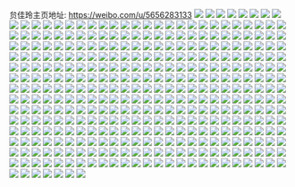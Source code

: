 贠佳玲主页地址: https://weibo.com/u/5656283133 
![](https://wx4.sinaimg.cn/mw2000/006aNbD7ly1h94nuueyoaj30u01hc7m3.jpg) 
![](https://wx4.sinaimg.cn/mw2000/006aNbD7ly1h94hbuc1ylj30n01dsgx1.jpg) 
![](https://wx4.sinaimg.cn/mw2000/006aNbD7ly1h93hac4zvsj30n01ds1kx.jpg) 
![](https://wx4.sinaimg.cn/mw2000/006aNbD7gy1h905d4o3foj30n01dsh51.jpg) 
![](https://wx4.sinaimg.cn/mw2000/006aNbD7ly1h8xwd5n31vj30mr0uztfn.jpg) 
![](https://wx4.sinaimg.cn/mw2000/006aNbD7ly1h8xwd59gzvj30n00ukgsx.jpg) 
![](https://wx4.sinaimg.cn/mw2000/006aNbD7gy1h8tf0hq8vnj30n01dsgwd.jpg) 
![](https://wx4.sinaimg.cn/mw2000/006aNbD7ly1h8rsf0e9rkj316b0ntk0w.jpg) 
![](https://wx4.sinaimg.cn/mw2000/006aNbD7ly1h8rsf0pwiyj30k00zktgb.jpg) 
![](https://wx4.sinaimg.cn/mw2000/006aNbD7gy1h8px1d3ctij30u01hctnd.jpg) 
![](https://wx4.sinaimg.cn/mw2000/006aNbD7gy1h8px1e6u0yj30u01hcgvg.jpg) 
![](https://wx4.sinaimg.cn/mw2000/006aNbD7gy1h8ohomf81bj30n01dsx0f.jpg) 
![](https://wx4.sinaimg.cn/mw2000/006aNbD7gy1h8ohojlet4j30n01dsnj7.jpg) 
![](https://wx4.sinaimg.cn/mw2000/006aNbD7gy1h8ohopa9cyj30n01dstv4.jpg) 
![](https://wx4.sinaimg.cn/mw2000/006aNbD7gy1h8ohoqblr9j32c0340b29.jpg) 
![](https://wx4.sinaimg.cn/mw2000/006aNbD7ly1h8jxnik2t0j30n01dsk0a.jpg) 
![](https://wx4.sinaimg.cn/mw2000/006aNbD7ly1h8jxnjk6eej33402c0hdu.jpg) 
![](https://wx4.sinaimg.cn/mw2000/006aNbD7ly1h8js7sf587j30u01hctq1.jpg) 
![](https://wx4.sinaimg.cn/mw2000/006aNbD7ly1h8js7ueu4vj32c0340qv5.jpg) 
![](https://wx4.sinaimg.cn/mw2000/006aNbD7ly1h8js7rbqm9j33402c0kjl.jpg) 
![](https://wx4.sinaimg.cn/mw2000/006aNbD7gy1h8irhe1u1oj30mz0yzqak.jpg) 
![](https://wx4.sinaimg.cn/mw2000/006aNbD7gy1h8irheudrqj30n00y6dnx.jpg) 
![](https://wx4.sinaimg.cn/mw2000/006aNbD7gy1h8irhcpwm9j30mz0xdtfv.jpg) 
![](https://wx4.sinaimg.cn/mw2000/006aNbD7gy1h8irhoc7apj33402c04qr.jpg) 
![](https://wx4.sinaimg.cn/mw2000/006aNbD7ly1h8hoxazqf0j32yo1o0b2a.jpg) 
![](https://wx4.sinaimg.cn/mw2000/006aNbD7ly1h8hox7eaqaj32yo1o07wi.jpg) 
![](https://wx4.sinaimg.cn/mw2000/006aNbD7ly1h8hoxe9f17j32yo1o07wi.jpg) 
![](https://wx4.sinaimg.cn/mw2000/006aNbD7ly1h8hp7dxwq2j32yo1o0b2a.jpg) 
![](https://wx4.sinaimg.cn/mw2000/006aNbD7ly1h8hp7ip3esj32yo1o0b2a.jpg) 
![](https://wx4.sinaimg.cn/mw2000/006aNbD7ly1h8hoxqdpk2j32yo1o0e82.jpg) 
![](https://wx4.sinaimg.cn/mw2000/006aNbD7ly1h8g3v71h6qj30n01dsdie.jpg) 
![](https://wx4.sinaimg.cn/mw2000/006aNbD7ly1h8g3v8xuwuj30k00zk7cz.jpg) 
![](https://wx4.sinaimg.cn/mw2000/006aNbD7ly1h8g3v8nc5sj30k00zk47k.jpg) 
![](https://wx4.sinaimg.cn/mw2000/006aNbD7gy1h8cxxh92sfj30mu0nhn19.jpg) 
![](https://wx4.sinaimg.cn/mw2000/006aNbD7ly1h8ctbu7pouj30n01dsqm4.jpg) 
![](https://wx4.sinaimg.cn/mw2000/006aNbD7ly1h8ctbz37e8j30n01dsat0.jpg) 
![](https://wx4.sinaimg.cn/mw2000/006aNbD7ly1h8ctc3ius3j30n01dskav.jpg) 
![](https://wx4.sinaimg.cn/mw2000/006aNbD7ly1h8c1u6y70vj30n01dsadh.jpg) 
![](https://wx4.sinaimg.cn/mw2000/006aNbD7gy1h8bfh2iiybj30n01dsdqj.jpg) 
![](https://wx4.sinaimg.cn/mw2000/006aNbD7gy1h8bfh0d3a6j30n01dsjsl.jpg) 
![](https://wx4.sinaimg.cn/mw2000/006aNbD7gy1h8ah57on6gj30my0pgdky.jpg) 
![](https://wx4.sinaimg.cn/mw2000/006aNbD7ly1h89jqn9f8tj30n01ds7j9.jpg) 
![](https://wx4.sinaimg.cn/mw2000/006aNbD7ly1h89jqv9hs3j30n01ds4ek.jpg) 
![](https://wx4.sinaimg.cn/mw2000/006aNbD7ly1h89jr33xuqj31o02yoqv6.jpg) 
![](https://wx4.sinaimg.cn/mw2000/006aNbD7ly1h89jr5xeaoj30n01dsx2m.jpg) 
![](https://wx4.sinaimg.cn/mw2000/006aNbD7ly1h89j98cpeoj30n01dsx2m.jpg) 
![](https://wx4.sinaimg.cn/mw2000/006aNbD7gy1h88a6du29dj30mi0u0wk5.jpg) 
![](https://wx4.sinaimg.cn/mw2000/006aNbD7gy1h88a6ecawvj316o1kw4fi.jpg) 
![](https://wx4.sinaimg.cn/mw2000/006aNbD7gy1h85yjornnqj30mi0u042u.jpg) 
![](https://wx4.sinaimg.cn/mw2000/006aNbD7gy1h85yrwi2rsj30n01dswmd.jpg) 
![](https://wx4.sinaimg.cn/mw2000/006aNbD7ly1h83lz0j8voj32c0340hdt.jpg) 
![](https://wx4.sinaimg.cn/mw2000/006aNbD7gy1h80mth2ab8j32c0340qv6.jpg) 
![](https://wx4.sinaimg.cn/mw2000/006aNbD7gy1h80mtf65i9j30jx144agm.jpg) 
![](https://wx4.sinaimg.cn/mw2000/006aNbD7gy1h80mu7memrj30mp0w7ak9.jpg) 
![](https://wx4.sinaimg.cn/mw2000/006aNbD7ly1h80lqsmbh2j30nx0ij79g.jpg) 
![](https://wx4.sinaimg.cn/mw2000/006aNbD7gy1h8007zond2j30n01dshat.jpg) 
![](https://wx4.sinaimg.cn/mw2000/006aNbD7gy1h7zz94f6tdj33402c0kjm.jpg) 
![](https://wx4.sinaimg.cn/mw2000/006aNbD7gy1h7z9fc1bgfj316o1kw4fi.jpg) 
![](https://wx4.sinaimg.cn/mw2000/006aNbD7gy1h7z9fbb8wuj30wh1kwwok.jpg) 
![](https://wx4.sinaimg.cn/mw2000/006aNbD7gy1h7ytr7l5wvj32c0340qv6.jpg) 
![](https://wx4.sinaimg.cn/mw2000/006aNbD7gy1h7ytr8iv5hj30u01hck25.jpg) 
![](https://wx4.sinaimg.cn/mw2000/006aNbD7gy1h7y1aqbl9qj30n01dsqp2.jpg) 
![](https://wx4.sinaimg.cn/mw2000/006aNbD7gy1h7vu7p6yp7j30gq07ljs2.jpg) 
![](https://wx4.sinaimg.cn/mw2000/006aNbD7gy1h7vu7s7r68j32c0340qv6.jpg) 
![](https://wx4.sinaimg.cn/mw2000/006aNbD7gy1h7uivv9cdtj31hc0o0aow.jpg) 
![](https://wx4.sinaimg.cn/mw2000/006aNbD7ly1h7s2bo8g13j30n017b11c.jpg) 
![](https://wx4.sinaimg.cn/mw2000/006aNbD7ly1h7s2bokh1rj30mz17oadv.jpg) 
![](https://wx4.sinaimg.cn/mw2000/006aNbD7ly1h7s2bgp40wj30mz0o9jwc.jpg) 
![](https://wx4.sinaimg.cn/mw2000/006aNbD7ly1h7ruihosucj31fp250qqs.jpg) 
![](https://wx4.sinaimg.cn/mw2000/006aNbD7ly1h7psjxy4rlj32c0340qv6.jpg) 
![](https://wx4.sinaimg.cn/mw2000/006aNbD7ly1h7psjvu4ovj32c0340qv6.jpg) 
![](https://wx4.sinaimg.cn/mw2000/006aNbD7ly1h7psk03z6xj32c0340hdu.jpg) 
![](https://wx4.sinaimg.cn/mw2000/006aNbD7ly1h7psk1s5w5j31sc2dsnpd.jpg) 
![](https://wx4.sinaimg.cn/mw2000/006aNbD7ly1h7oxuql3bej32c0340kjn.jpg) 
![](https://wx4.sinaimg.cn/mw2000/006aNbD7ly1h7m5kngol5j30u01hcqc9.jpg) 
![](https://wx4.sinaimg.cn/mw2000/006aNbD7ly1h7jx80eybsj31sc2dse81.jpg) 
![](https://wx4.sinaimg.cn/mw2000/006aNbD7ly1h7jx81h90vj31sc2dse81.jpg) 
![](https://wx4.sinaimg.cn/mw2000/006aNbD7ly1h7izkhdgjjj30n01dsk3p.jpg) 
![](https://wx4.sinaimg.cn/mw2000/006aNbD7ly1h7hp1s3eamj30n01dsk66.jpg) 
![](https://wx4.sinaimg.cn/mw2000/006aNbD7ly1h7hp1sfucbj30n01dswti.jpg) 
![](https://wx4.sinaimg.cn/mw2000/006aNbD7gy1h7gip0ko9sj32c0340hdu.jpg) 
![](https://wx4.sinaimg.cn/mw2000/006aNbD7gy1h7giozc4p6j316o1kw4mh.jpg) 
![](https://wx4.sinaimg.cn/mw2000/006aNbD7ly1h7fae0i0gtj30n01ds1dd.jpg) 
![](https://wx4.sinaimg.cn/mw2000/006aNbD7ly1h7fae353zvj30u01hc0w0.jpg) 
![](https://wx4.sinaimg.cn/mw2000/006aNbD7ly1h7ejjnko29j33402c0x6q.jpg) 
![](https://wx4.sinaimg.cn/mw2000/006aNbD7ly1h7ejjq61f9j30sr1f4k1f.jpg) 
![](https://wx4.sinaimg.cn/mw2000/006aNbD7ly1h7ejjupc9bj33402c0hdv.jpg) 
![](https://wx4.sinaimg.cn/mw2000/006aNbD7ly1h7ejjxvh1pj32c0340kjm.jpg) 
![](https://wx4.sinaimg.cn/mw2000/006aNbD7ly1h7e1o08rptj30u01hcgx4.jpg) 
![](https://wx4.sinaimg.cn/mw2000/006aNbD7ly1h7cp1fb54ij30n01dse0y.jpg) 
![](https://wx4.sinaimg.cn/mw2000/006aNbD7ly1h7bso6l8moj30u01hcqkm.jpg) 
![](https://wx4.sinaimg.cn/mw2000/006aNbD7ly1h7bso76i6oj30u01hcgpy.jpg) 
![](https://wx4.sinaimg.cn/mw2000/006aNbD7ly1h7bso7v6ifj30u01hctqo.jpg) 
![](https://wx4.sinaimg.cn/mw2000/006aNbD7ly1h7bso88tynj30u01hc7ni.jpg) 
![](https://wx4.sinaimg.cn/mw2000/006aNbD7ly1h7bso5xhkmj30u01hcn2d.jpg) 
![](https://wx4.sinaimg.cn/mw2000/006aNbD7ly1h7azhwpeamj30n01dsmxv.jpg) 
![](https://wx4.sinaimg.cn/mw2000/006aNbD7ly1h79lt8wyqhj31hc0u0tdp.jpg) 
![](https://wx4.sinaimg.cn/mw2000/006aNbD7ly1h79lvpn3v6j31hc0u043h.jpg) 
![](https://wx4.sinaimg.cn/mw2000/006aNbD7ly1h79lvq0252j31hc0u0jui.jpg) 
![](https://wx4.sinaimg.cn/mw2000/006aNbD7ly1h79lvq7ip6j31hc0u016h.jpg) 
![](https://wx4.sinaimg.cn/mw2000/006aNbD7ly1h79lvt0rn2j30u01hcwpw.jpg) 
![](https://wx4.sinaimg.cn/mw2000/006aNbD7ly1h79lvtaorsj30mt14j7dc.jpg) 
![](https://wx4.sinaimg.cn/mw2000/006aNbD7ly1h79lvtimyhj31hc0u0tbd.jpg) 
![](https://wx4.sinaimg.cn/mw2000/006aNbD7ly1h79lvrr2z5j30u01hc7cn.jpg) 
![](https://wx4.sinaimg.cn/mw2000/006aNbD7ly1h79lvpf8shj30o116pjs4.jpg) 
![](https://wx4.sinaimg.cn/mw2000/006aNbD7ly1h79lvtpywej30u01hcqkj.jpg) 
![](https://wx4.sinaimg.cn/mw2000/006aNbD7ly1h77hu63yilj30u01hc47t.jpg) 
![](https://wx4.sinaimg.cn/mw2000/006aNbD7ly1h77hu6fiknj30u01hcmyj.jpg) 
![](https://wx4.sinaimg.cn/mw2000/006aNbD7ly1h759a837h3j319028adj9.jpg) 
![](https://wx4.sinaimg.cn/mw2000/006aNbD7ly1h759a7djj8j319028aade.jpg) 
![](https://wx4.sinaimg.cn/mw2000/006aNbD7ly1h6yc606y6aj32c03404qr.jpg) 
![](https://wx4.sinaimg.cn/mw2000/006aNbD7ly1h6yc615ok1j33402c0hdt.jpg) 
![](https://wx4.sinaimg.cn/mw2000/006aNbD7ly1h6yc5xuq0ej32c03407wj.jpg) 
![](https://wx4.sinaimg.cn/mw2000/006aNbD7ly1h6wxaxm6msj323u35sx6r.jpg) 
![](https://wx4.sinaimg.cn/mw2000/006aNbD7ly1h6wxayw1wnj311x1kw7sv.jpg) 
![](https://wx4.sinaimg.cn/mw2000/006aNbD7ly1h6wxb5dwxaj323u35se83.jpg) 
![](https://wx4.sinaimg.cn/mw2000/006aNbD7ly1h6wxb2v5ehj323u35sqv7.jpg) 
![](https://wx4.sinaimg.cn/mw2000/006aNbD7ly1h6wxazyzguj311x1kwmyn.jpg) 
![](https://wx4.sinaimg.cn/mw2000/006aNbD7ly1h6wxb7tusyj323u35salb.jpg) 
![](https://wx4.sinaimg.cn/mw2000/006aNbD7ly1h6tgq1h35oj33402c04qs.jpg) 
![](https://wx4.sinaimg.cn/mw2000/006aNbD7ly1h6tgq5o503j33402c0npg.jpg) 
![](https://wx4.sinaimg.cn/mw2000/006aNbD7ly1h6tgq7qq8zj33402c0kjn.jpg) 
![](https://wx4.sinaimg.cn/mw2000/006aNbD7ly1h6tgmz9gcyj33402c07wj.jpg) 
![](https://wx4.sinaimg.cn/mw2000/006aNbD7ly1h6tgmxewkdj32c0340npe.jpg) 
![](https://wx4.sinaimg.cn/mw2000/006aNbD7ly1h6tgn4rdncj33402c0x6p.jpg) 
![](https://wx4.sinaimg.cn/mw2000/006aNbD7ly1h6tgn28q8rj32c0340b2a.jpg) 
![](https://wx4.sinaimg.cn/mw2000/006aNbD7ly1h6tgn60vccj33402c0qv6.jpg) 
![](https://wx4.sinaimg.cn/mw2000/006aNbD7ly1h6tgmt5rc5j32c03407wi.jpg) 
![](https://wx4.sinaimg.cn/mw2000/006aNbD7ly1h6tgn0900bj31hg2ive81.jpg) 
![](https://wx4.sinaimg.cn/mw2000/006aNbD7ly1h6tgn0z71jj32c0340b2a.jpg) 
![](https://wx4.sinaimg.cn/mw2000/006aNbD7ly1h6tgn3jo8mj32c03407wi.jpg) 
![](https://wx4.sinaimg.cn/mw2000/006aNbD7ly1h6sf26pz6mj31ds0n04qp.jpg) 
![](https://wx4.sinaimg.cn/mw2000/006aNbD7ly1h6qzwvkt6qj30n01dsgz2.jpg) 
![](https://wx4.sinaimg.cn/mw2000/006aNbD7ly1h6qzwwdnjgj30n01ds48m.jpg) 
![](https://wx4.sinaimg.cn/mw2000/006aNbD7ly1h6qyna0n78j33402c0x6q.jpg) 
![](https://wx4.sinaimg.cn/mw2000/006aNbD7ly1h6qynbjcklj33402c07wi.jpg) 
![](https://wx4.sinaimg.cn/mw2000/006aNbD7ly1h6q76vtgi6j30mb0g5q42.jpg) 
![](https://wx4.sinaimg.cn/mw2000/006aNbD7ly1h6m94jh1whj30n01dse0m.jpg) 
![](https://wx4.sinaimg.cn/mw2000/006aNbD7ly1h6lbpfqqhlj30n00etad9.jpg) 
![](https://wx4.sinaimg.cn/mw2000/006aNbD7ly1h6k30apjlqj30n01ds3zv.jpg) 
![](https://wx4.sinaimg.cn/mw2000/006aNbD7ly1h6k30bd5fkj30n01ds3zx.jpg) 
![](https://wx4.sinaimg.cn/mw2000/006aNbD7ly1h6jxzb8otdj30n01ds7pi.jpg) 
![](https://wx4.sinaimg.cn/mw2000/006aNbD7ly1h6jxza61xuj30n01dsh5o.jpg) 
![](https://wx4.sinaimg.cn/mw2000/006aNbD7ly1h6jpln3kfej33402c04qq.jpg) 
![](https://wx4.sinaimg.cn/mw2000/006aNbD7ly1h6jel9cwltj33402c0npe.jpg) 
![](https://wx4.sinaimg.cn/mw2000/006aNbD7ly1h6jelchvndj32c0340kjn.jpg) 
![](https://wx4.sinaimg.cn/mw2000/006aNbD7ly1h6jeletaefj33402c0u0y.jpg) 
![](https://wx4.sinaimg.cn/mw2000/006aNbD7ly1h6jelgu05vj33402c0x6q.jpg) 
![](https://wx4.sinaimg.cn/mw2000/006aNbD7ly1h6ht3qxx96j32c0340b2a.jpg) 
![](https://wx4.sinaimg.cn/mw2000/006aNbD7ly1h6ht3p13f4j30u01hcdh1.jpg) 
![](https://wx4.sinaimg.cn/mw2000/006aNbD7ly1h6fm8hfftyj33402c0kjm.jpg) 
![](https://wx4.sinaimg.cn/mw2000/006aNbD7ly1h6fm8ge2syj31ds0n0hdt.jpg) 
![](https://wx4.sinaimg.cn/mw2000/006aNbD7ly1h67qtr9no3j31ds0n07wh.jpg) 
![](https://wx4.sinaimg.cn/mw2000/006aNbD7ly1h67epglr0oj30rs0rsq4j.jpg) 
![](https://wx4.sinaimg.cn/mw2000/006aNbD7ly1h66b7lbpy6j30n01dsaew.jpg) 
![](https://wx4.sinaimg.cn/mw2000/006aNbD7ly1h65beglcwuj32402tcn5i.jpg) 
![](https://wx4.sinaimg.cn/mw2000/006aNbD7ly1h61y52s8d6j33401m2b2c.jpg) 
![](https://wx4.sinaimg.cn/mw2000/006aNbD7ly1h61y56dnjsj32c033y4qr.jpg) 
![](https://wx4.sinaimg.cn/mw2000/006aNbD7ly1h61y535pr0j31400u0q4j.jpg) 
![](https://wx4.sinaimg.cn/mw2000/006aNbD7ly1h61y5073zqj30u00xojt5.jpg) 
![](https://wx4.sinaimg.cn/mw2000/006aNbD7ly1h61ybo5legj30zk1bewh3.jpg) 
![](https://wx4.sinaimg.cn/mw2000/006aNbD7ly1h60momxerzj30mq0mj0ud.jpg) 
![](https://wx4.sinaimg.cn/mw2000/006aNbD7ly1h60mon7dxxj30j80mxdml.jpg) 
![](https://wx4.sinaimg.cn/mw2000/006aNbD7ly1h60iyvc156j30n016jgmw.jpg) 
![](https://wx4.sinaimg.cn/mw2000/006aNbD7ly1h606fnzjqij33402byx6p.jpg) 
![](https://wx4.sinaimg.cn/mw2000/006aNbD7ly1h606fpg3mlj32c033y1en.jpg) 
![](https://wx4.sinaimg.cn/mw2000/006aNbD7ly1h5yabpi11jj316o1kwx0n.jpg) 
![](https://wx4.sinaimg.cn/mw2000/006aNbD7ly1h5yabri9lcj316o1kwx0e.jpg) 
![](https://wx4.sinaimg.cn/mw2000/006aNbD7ly1h5vutfxyi2j30n01ds0u9.jpg) 
![](https://wx4.sinaimg.cn/mw2000/006aNbD7ly1h5vutfc2wzj30n01dsdnv.jpg) 
![](https://wx4.sinaimg.cn/mw2000/006aNbD7ly1h5tteiq9saj30mz14rx0n.jpg) 
![](https://wx4.sinaimg.cn/mw2000/006aNbD7ly1h5ttejlwatj30mz14y7pu.jpg) 
![](https://wx4.sinaimg.cn/mw2000/006aNbD7ly1h5ttevle16j30n01dse81.jpg) 
![](https://wx4.sinaimg.cn/mw2000/006aNbD7ly1h5owgq43r0j30u01hc16a.jpg) 
![](https://wx4.sinaimg.cn/mw2000/006aNbD7ly1h5owgrz2waj30u01hcwpl.jpg) 
![](https://wx4.sinaimg.cn/mw2000/006aNbD7ly1h5owgsi3hjj30u01hcaoq.jpg) 
![](https://wx4.sinaimg.cn/mw2000/006aNbD7ly1h5o3dcrc3lj31ds0n07wh.jpg) 
![](https://wx4.sinaimg.cn/mw2000/006aNbD7ly1h5o3djheeuj31ds0n04jo.jpg) 
![](https://wx4.sinaimg.cn/mw2000/006aNbD7ly1h5o3clwv8fj31ds0n07wh.jpg) 
![](https://wx4.sinaimg.cn/mw2000/006aNbD7ly1h5mpbnb53lj30u01hcdvt.jpg) 
![](https://wx4.sinaimg.cn/mw2000/006aNbD7ly1h5mpbpixsxj31ds0n04qp.jpg) 
![](https://wx4.sinaimg.cn/mw2000/006aNbD7ly1h5maaq8b8sj30n01ds108.jpg) 
![](https://wx4.sinaimg.cn/mw2000/006aNbD7ly1h5m9w57blaj30n01ds46g.jpg) 
![](https://wx4.sinaimg.cn/mw2000/006aNbD7ly1h5m9w7coscj30n01ds7ds.jpg) 
![](https://wx4.sinaimg.cn/mw2000/006aNbD7ly1h5hknm02fej32c03401ky.jpg) 
![](https://wx4.sinaimg.cn/mw2000/006aNbD7ly1h5epgxoldgj30n01dsk8i.jpg) 
![](https://wx4.sinaimg.cn/mw2000/006aNbD7ly1h5cyg2lo8sj32c0340b2b.jpg) 
![](https://wx4.sinaimg.cn/mw2000/006aNbD7ly1h5cyg4a4l0j32c0340hdu.jpg) 
![](https://wx4.sinaimg.cn/mw2000/006aNbD7ly1h5bvrq5noxj316o1kwatk.jpg) 
![](https://wx4.sinaimg.cn/mw2000/006aNbD7ly1h5bvrnfwtzj32c0340u0y.jpg) 
![](https://wx4.sinaimg.cn/mw2000/006aNbD7ly1h5a7n9fxhqj33402c04qq.jpg) 
![](https://wx4.sinaimg.cn/mw2000/006aNbD7ly1h5a7nb6h9wj32c0340e82.jpg) 
![](https://wx4.sinaimg.cn/mw2000/006aNbD7ly1h5a7ncnqnzj33402c0qv6.jpg) 
![](https://wx4.sinaimg.cn/mw2000/006aNbD7ly1h5a7nd7yqkj31d40rngwu.jpg) 
![](https://wx4.sinaimg.cn/mw2000/006aNbD7ly1h5a7nengujj33402c0npe.jpg) 
![](https://wx4.sinaimg.cn/mw2000/006aNbD7ly1h57s7lityqj32ds1schdt.jpg) 
![](https://wx4.sinaimg.cn/mw2000/006aNbD7ly1h57s7kkvwqj33402c0u0y.jpg) 
![](https://wx4.sinaimg.cn/mw2000/006aNbD7ly1h57s7oxcr4j33402c0hdu.jpg) 
![](https://wx4.sinaimg.cn/mw2000/006aNbD7ly1h57s7qwtc1j32c0340u0z.jpg) 
![](https://wx4.sinaimg.cn/mw2000/006aNbD7ly1h57s7sqc7rj33402c01kz.jpg) 
![](https://wx4.sinaimg.cn/mw2000/006aNbD7ly1h57atxrl38j32c0340qv6.jpg) 
![](https://wx4.sinaimg.cn/mw2000/006aNbD7ly1h55llp69rdj33402c0npe.jpg) 
![](https://wx4.sinaimg.cn/mw2000/006aNbD7ly1h55llntwh3j32c0340e82.jpg) 
![](https://wx4.sinaimg.cn/mw2000/006aNbD7ly1h55lln3wenj30u01400ys.jpg) 
![](https://wx4.sinaimg.cn/mw2000/006aNbD7ly1h54euuwtkij30mz0jwwhd.jpg) 
![](https://wx4.sinaimg.cn/mw2000/006aNbD7ly1h54etjt4z6j30n00mmjvj.jpg) 
![](https://wx4.sinaimg.cn/mw2000/006aNbD7ly1h54etkg1mmj30mz0qwn20.jpg) 
![](https://wx4.sinaimg.cn/mw2000/006aNbD7ly1h54etjhtujj30mz0unag9.jpg) 
![](https://wx4.sinaimg.cn/mw2000/006aNbD7ly1h545et2224j32c0340qv5.jpg) 
![](https://wx4.sinaimg.cn/mw2000/006aNbD7ly1h54297ju0zj32c03407wj.jpg) 
![](https://wx4.sinaimg.cn/mw2000/006aNbD7ly1h5429gfbxmj32c0340x6q.jpg) 
![](https://wx4.sinaimg.cn/mw2000/006aNbD7ly1h5429ifc9vj334033y4gd.jpg) 
![](https://wx4.sinaimg.cn/mw2000/006aNbD7ly1h52jv1xfd7j30n01dsn59.jpg) 
![](https://wx4.sinaimg.cn/mw2000/006aNbD7ly1h52kaubir0j30n017bn29.jpg) 
![](https://wx4.sinaimg.cn/mw2000/006aNbD7ly1h50d3rrqnoj323x35snpf.jpg) 
![](https://wx4.sinaimg.cn/mw2000/006aNbD7ly1h50d3em3aij35og3sgb2n.jpg) 
![](https://wx4.sinaimg.cn/mw2000/006aNbD7ly1h4yo1ntyzvj32c0340npd.jpg) 
![](https://wx4.sinaimg.cn/mw2000/006aNbD7ly1h4yo1pbvz9j31ds0n0wyu.jpg) 
![](https://wx4.sinaimg.cn/mw2000/006aNbD7ly1h4yo1qu05wj33402c0qv6.jpg) 
![](https://wx4.sinaimg.cn/mw2000/006aNbD7ly1h4yo1mukqsj33402c0npd.jpg) 
![](https://wx4.sinaimg.cn/mw2000/006aNbD7ly1h4yhdo5ns5j31ds0n0wyu.jpg) 
![](https://wx4.sinaimg.cn/mw2000/006aNbD7ly1h4u816ufrlj32c02tce83.jpg) 
![](https://wx4.sinaimg.cn/mw2000/006aNbD7ly1h4u817o99hj31sg2dy1kx.jpg) 
![](https://wx4.sinaimg.cn/mw2000/006aNbD7ly1h4shra1460j31ds0n0b29.jpg) 
![](https://wx4.sinaimg.cn/mw2000/006aNbD7ly1h4shrcvwp4j31ds0n0hdt.jpg) 
![](https://wx4.sinaimg.cn/mw2000/006aNbD7ly1h4s5blgp6jj32c0340x6q.jpg) 
![](https://wx4.sinaimg.cn/mw2000/006aNbD7ly1h4rrmqpqe4j31ds0n07wh.jpg) 
![](https://wx4.sinaimg.cn/mw2000/006aNbD7ly1h4rrmnpdluj32c03404qq.jpg) 
![](https://wx4.sinaimg.cn/mw2000/006aNbD7ly1h4rrmr5xbej31hc0u0ana.jpg) 
![](https://wx4.sinaimg.cn/mw2000/006aNbD7ly1h4rrmrhvkuj31hc0u0ncd.jpg) 
![](https://wx4.sinaimg.cn/mw2000/006aNbD7ly1h4qzq88639j30mz0lntd0.jpg) 
![](https://wx4.sinaimg.cn/mw2000/006aNbD7ly1h4mr6jyaiaj30n01dstxk.jpg) 
![](https://wx4.sinaimg.cn/mw2000/006aNbD7ly1h4mr74mvb0j32c0340nph.jpg) 
![](https://wx4.sinaimg.cn/mw2000/006aNbD7ly1h4m2pwc78aj30u0140n56.jpg) 
![](https://wx4.sinaimg.cn/mw2000/006aNbD7ly1h4m2pwkgjhj30u0140wn2.jpg) 
![](https://wx4.sinaimg.cn/mw2000/006aNbD7ly1h4m2pws1ngj30u0140gu8.jpg) 
![](https://wx4.sinaimg.cn/mw2000/006aNbD7ly1h4klwh4zrij32c0340u0x.jpg) 
![](https://wx4.sinaimg.cn/mw2000/006aNbD7ly1h4klwj4ll8j32c0340qv5.jpg) 
![](https://wx4.sinaimg.cn/mw2000/006aNbD7ly1h4klwkszdnj32c0340qv5.jpg) 
![](https://wx4.sinaimg.cn/mw2000/006aNbD7ly1h4klwet7v9j32c03401ky.jpg) 
![](https://wx4.sinaimg.cn/mw2000/006aNbD7ly1h4klwmnhmmj32c0340x6p.jpg) 
![](https://wx4.sinaimg.cn/mw2000/006aNbD7ly1h4klwox9tyj32c03404qq.jpg) 
![](https://wx4.sinaimg.cn/mw2000/006aNbD7ly1h4klwr50vqj32c03404qq.jpg) 
![](https://wx4.sinaimg.cn/mw2000/006aNbD7ly1h4klwtieeuj32c03401ky.jpg) 
![](https://wx4.sinaimg.cn/mw2000/006aNbD7ly1h4jauj9fnpj32c0340e82.jpg) 
![](https://wx4.sinaimg.cn/mw2000/006aNbD7ly1h4jaukrq51j32c0340e83.jpg) 
![](https://wx4.sinaimg.cn/mw2000/006aNbD7ly1h4bi8x8vkij3230459b2d.jpg) 
![](https://wx4.sinaimg.cn/mw2000/006aNbD7ly1h48mn4ft2gj30n01dsk0c.jpg) 
![](https://wx4.sinaimg.cn/mw2000/006aNbD7ly1h48mlbj72qj30n01dsn5d.jpg) 
![](https://wx4.sinaimg.cn/mw2000/006aNbD7ly1h48mlbtz8aj30n01dstgy.jpg) 
![](https://wx4.sinaimg.cn/mw2000/006aNbD7ly1h48mlc3rroj30n01dsjz8.jpg) 
![](https://wx4.sinaimg.cn/mw2000/006aNbD7ly1h47uol6018j33402c0hdu.jpg) 
![](https://wx4.sinaimg.cn/mw2000/006aNbD7ly1h47uombzodj33402c01ky.jpg) 
![](https://wx4.sinaimg.cn/mw2000/006aNbD7ly1h47uonmvrlj33402c0x6p.jpg) 
![](https://wx4.sinaimg.cn/mw2000/006aNbD7ly1h47uop49uqj33402c0e82.jpg) 
![](https://wx4.sinaimg.cn/mw2000/006aNbD7ly1h44mpd3k50j33402c07wj.jpg) 
![](https://wx4.sinaimg.cn/mw2000/006aNbD7ly1h44mpfhl0zj32c03404qr.jpg) 
![](https://wx4.sinaimg.cn/mw2000/006aNbD7ly1h44mph0s7tj33402c0u0x.jpg) 
![](https://wx4.sinaimg.cn/mw2000/006aNbD7ly1h44mpaoej6j33402c04qq.jpg) 
![](https://wx4.sinaimg.cn/mw2000/006aNbD7ly1h41pp5jvfvj32c0340x6q.jpg) 
![](https://wx4.sinaimg.cn/mw2000/006aNbD7ly1h41pp996ouj33402c0npe.jpg) 
![](https://wx4.sinaimg.cn/mw2000/006aNbD7ly1h41pp46t4cj31400u04c0.jpg) 
![](https://wx4.sinaimg.cn/mw2000/006aNbD7ly1h41ppcura7j33402c04qq.jpg) 
![](https://wx4.sinaimg.cn/mw2000/006aNbD7ly1h41ppecd7zj32c0340x6p.jpg) 
![](https://wx4.sinaimg.cn/mw2000/006aNbD7ly1h410l5vgjzj31sc2dsx6p.jpg) 
![](https://wx4.sinaimg.cn/mw2000/006aNbD7ly1h410lbbig7j32c03427wi.jpg) 
![](https://wx4.sinaimg.cn/mw2000/006aNbD7ly1h40eejr82yj33k02o0u0y.jpg) 
![](https://wx4.sinaimg.cn/mw2000/006aNbD7ly1h40eelzu6jj32o03k0x6q.jpg) 
![](https://wx4.sinaimg.cn/mw2000/006aNbD7ly1h40eenj08lj33k02o0npe.jpg) 
![](https://wx4.sinaimg.cn/mw2000/006aNbD7ly1h3zr27zddsj30n01dstlo.jpg) 
![](https://wx4.sinaimg.cn/mw2000/006aNbD7ly1h3zr7zuo7bj30n01dsnb4.jpg) 
![](https://wx4.sinaimg.cn/mw2000/006aNbD7ly1h3x3jql3b4j30dw07uq3b.jpg) 
![](https://wx4.sinaimg.cn/mw2000/006aNbD7ly1h3v8u4r189j31be0zkq38.jpg) 
![](https://wx4.sinaimg.cn/mw2000/006aNbD7ly1h3v8u3sdvkj33402c0hdx.jpg) 
![](https://wx4.sinaimg.cn/mw2000/006aNbD7ly1h3v8u7cgdaj32c0340e83.jpg) 
![](https://wx4.sinaimg.cn/mw2000/006aNbD7ly1h3v6wfwzoej30n01dsagm.jpg) 
![](https://wx4.sinaimg.cn/mw2000/006aNbD7ly1h3v6wh33csj30n01ds45h.jpg) 
![](https://wx4.sinaimg.cn/mw2000/006aNbD7ly1h3sz22lq7ej30p00p00ws.jpg) 
![](https://wx4.sinaimg.cn/mw2000/006aNbD7ly1h3sz23ftm2j30p00p0n1m.jpg) 
![](https://wx4.sinaimg.cn/mw2000/006aNbD7ly1h3sncgzkf3j30mz0e040e.jpg) 
![](https://wx4.sinaimg.cn/mw2000/006aNbD7ly1h3mvv2vo65j30u1cn41l2.jpg) 
![](https://wx4.sinaimg.cn/mw2000/006aNbD7ly1h3mvv19y8dj30uk90bnpe.jpg) 
![](https://wx4.sinaimg.cn/mw2000/006aNbD7ly1h3mvv4nswbj30xc6nrb2c.jpg) 
![](https://wx4.sinaimg.cn/mw2000/006aNbD7ly1h3mvv5kxmcj30uk72q1kz.jpg) 
![](https://wx4.sinaimg.cn/mw2000/006aNbD7ly1h3mvv6imtcj315o43ve81.jpg) 
![](https://wx4.sinaimg.cn/mw2000/006aNbD7ly1h3mvv78q7hj30uk7x2kjm.jpg) 
![](https://wx4.sinaimg.cn/mw2000/006aNbD7ly1h3mvv98onfj30socn4qv9.jpg) 
![](https://wx4.sinaimg.cn/mw2000/006aNbD7ly1h3mvq1985xj30txcn4hdw.jpg) 
![](https://wx4.sinaimg.cn/mw2000/006aNbD7ly1h3mvva938zj315o1qi7wh.jpg) 
![](https://wx4.sinaimg.cn/mw2000/006aNbD7ly1h3msqnocbaj32c0340kjm.jpg) 
![](https://wx4.sinaimg.cn/mw2000/006aNbD7ly1h371o32izuj322o341u0y.jpg) 
![](https://wx4.sinaimg.cn/mw2000/006aNbD7ly1h371o4c49aj322o3417wj.jpg) 
![](https://wx4.sinaimg.cn/mw2000/006aNbD7ly1h371o5fcf6j30uk4gg1ky.jpg) 
![](https://wx4.sinaimg.cn/mw2000/006aNbD7ly1h371o21haqj315o2bcb29.jpg) 
![](https://wx4.sinaimg.cn/mw2000/006aNbD7ly1h371o6qbzxj315o2bc1kx.jpg) 
![](https://wx4.sinaimg.cn/mw2000/006aNbD7ly1h371o89l7gj315o3347wi.jpg) 
![](https://wx4.sinaimg.cn/mw2000/006aNbD7ly1h35g62cg0ij30n01ds492.jpg) 
![](https://wx4.sinaimg.cn/mw2000/006aNbD7ly1h35g62p38pj30n01dswpf.jpg) 
![](https://wx4.sinaimg.cn/mw2000/006aNbD7ly1h35g630l6qj30n01dswnw.jpg) 
![](https://wx4.sinaimg.cn/mw2000/006aNbD7ly1h34qdzfvx4j30n01dsgsx.jpg) 
![](https://wx4.sinaimg.cn/mw2000/006aNbD7ly1h34qdzvef9j30n01dsdnt.jpg) 
![](https://wx4.sinaimg.cn/mw2000/006aNbD7ly1h34qe0v5c9j30n01dsn4h.jpg) 
![](https://wx4.sinaimg.cn/mw2000/006aNbD7ly1h34qgyll71j30n01ds10f.jpg) 
![](https://wx4.sinaimg.cn/mw2000/006aNbD7ly1h34o7ex8czj30mz1481c0.jpg) 
![](https://wx4.sinaimg.cn/mw2000/006aNbD7ly1h34o7hfxwpj30n014wtr2.jpg) 
![](https://wx4.sinaimg.cn/mw2000/006aNbD7ly1h34o7birdfj30n014wnfy.jpg) 
![](https://wx4.sinaimg.cn/mw2000/006aNbD7ly1h33lx54r4cj30z30jfdjt.jpg) 
![](https://wx4.sinaimg.cn/mw2000/006aNbD7ly1h32fjasmqaj31be0zk4dd.jpg) 
![](https://wx4.sinaimg.cn/mw2000/006aNbD7ly1h32fjg4573j32qo2354qt.jpg) 
![](https://wx4.sinaimg.cn/mw2000/006aNbD7ly1h32fj7zr9gj33402c0kjo.jpg) 
![](https://wx4.sinaimg.cn/mw2000/006aNbD7ly1h32fjjb3eej32bh340e84.jpg) 
![](https://wx4.sinaimg.cn/mw2000/006aNbD7ly1h32fjcbb7dj32c0340hdu.jpg) 
![](https://wx4.sinaimg.cn/mw2000/006aNbD7ly1h32fja7npsj30n01ds4qp.jpg) 
![](https://wx4.sinaimg.cn/mw2000/006aNbD7ly1h317olfm96j30n01dsn4x.jpg) 
![](https://wx4.sinaimg.cn/mw2000/006aNbD7ly1h317okutk2j30n01dstgl.jpg) 
![](https://wx4.sinaimg.cn/mw2000/006aNbD7ly1h30s6bde7hj30n01dsh9c.jpg) 
![](https://wx4.sinaimg.cn/mw2000/006aNbD7ly1h2yvwnjmegj31hc0pc0xf.jpg) 
![](https://wx4.sinaimg.cn/mw2000/006aNbD7ly1h2yvwoshv8j31sc2ds4qq.jpg) 
![](https://wx4.sinaimg.cn/mw2000/006aNbD7ly1h2yd8ona08j30n01dsadg.jpg) 
![](https://wx4.sinaimg.cn/mw2000/006aNbD7ly1h2whuiyt5fj31ds0n0ke9.jpg) 
![](https://wx4.sinaimg.cn/mw2000/006aNbD7ly1h2wgqlvk50j30n01dstf1.jpg) 
![](https://wx4.sinaimg.cn/mw2000/006aNbD7ly1h2w26c8mj8j30mk0uv79e.jpg) 
![](https://wx4.sinaimg.cn/mw2000/006aNbD7ly1h2vn82uev0j30n01dsae9.jpg) 
![](https://wx4.sinaimg.cn/mw2000/006aNbD7ly1h2vn8314gfj30mz0n6770.jpg) 
![](https://wx4.sinaimg.cn/mw2000/006aNbD7ly1h2vn83a4q4j30n01dsdh7.jpg) 
![](https://wx4.sinaimg.cn/mw2000/006aNbD7ly1h2vn82gmx3j30n01dsgtw.jpg) 
![](https://wx4.sinaimg.cn/mw2000/006aNbD7ly1h2vn84q04oj30n01dsgzu.jpg) 
![](https://wx4.sinaimg.cn/mw2000/006aNbD7ly1h2vna12rtij30n01dsgqr.jpg) 
![](https://wx4.sinaimg.cn/mw2000/006aNbD7ly1h2v5v7owffj315o1rstu3.jpg) 
![](https://wx4.sinaimg.cn/mw2000/006aNbD7ly1h2v5v7d2lcj32801o0kij.jpg) 
![](https://wx4.sinaimg.cn/mw2000/006aNbD7ly1h2u8bxeuhfj30n01dsn0a.jpg) 
![](https://wx4.sinaimg.cn/mw2000/006aNbD7ly1h2v1lxz2g5j30u01hck0e.jpg) 
![](https://wx4.sinaimg.cn/mw2000/006aNbD7ly1h2v1m003bpj31o0280b29.jpg) 
![](https://wx4.sinaimg.cn/mw2000/006aNbD7ly1h2v1mfgaolj30n01dse4h.jpg) 
![](https://wx4.sinaimg.cn/mw2000/006aNbD7ly1h2rfx1w4lrj30u01hctrk.jpg) 
![](https://wx4.sinaimg.cn/mw2000/006aNbD7ly1h2rfx3wp03j30o116pan7.jpg) 
![](https://wx4.sinaimg.cn/mw2000/006aNbD7ly1h2rfxd3w4rj30n01dshdt.jpg) 
![](https://wx4.sinaimg.cn/mw2000/006aNbD7ly1h2ojqr25p2j32c0340kjm.jpg) 
![](https://wx4.sinaimg.cn/mw2000/006aNbD7ly1h2odzpi575j30u004umxe.jpg) 
![](https://wx4.sinaimg.cn/mw2000/006aNbD7ly1h2g78dk2joj33402c0e81.jpg) 
![](https://wx4.sinaimg.cn/mw2000/006aNbD7ly1h2g5eiw3yuj31sc2dse82.jpg) 
![](https://wx4.sinaimg.cn/mw2000/006aNbD7ly1h2e3vb3lxoj32yo280kjn.jpg) 
![](https://wx4.sinaimg.cn/mw2000/006aNbD7ly1h2e3vd1odwj32yo280hdv.jpg) 
![](https://wx4.sinaimg.cn/mw2000/006aNbD7ly1h2e3vewf65j32c0340hdu.jpg) 
![](https://wx4.sinaimg.cn/mw2000/006aNbD7ly1h2e3vgb0sgj32c0340x6q.jpg) 
![](https://wx4.sinaimg.cn/mw2000/006aNbD7ly1h2e3v7z6u9j33402c0x6q.jpg) 
![](https://wx4.sinaimg.cn/mw2000/006aNbD7ly1h2bvi5bolnj30n01dstnc.jpg) 
![](https://wx4.sinaimg.cn/mw2000/006aNbD7ly1h2bvi6ao3cj30n01dsn6c.jpg) 
![](https://wx4.sinaimg.cn/mw2000/006aNbD7ly1h2bvi74qejj30n01dsjyp.jpg) 
![](https://wx4.sinaimg.cn/mw2000/006aNbD7ly1h2bvmil1k9j30mn0cl75p.jpg) 
![](https://wx4.sinaimg.cn/mw2000/006aNbD7ly1h2bvjfkkjhj30my0b7ab8.jpg) 
![](https://wx4.sinaimg.cn/mw2000/006aNbD7ly1h2bvk9u51fj33402c0hdu.jpg) 
![](https://wx4.sinaimg.cn/mw2000/006aNbD7ly1h2bvk7w0odj30n01dsdhy.jpg) 
![](https://wx4.sinaimg.cn/mw2000/006aNbD7ly1h2b55hhi36j30n01dsgzo.jpg) 
![](https://wx4.sinaimg.cn/mw2000/006aNbD7ly1h2b55ino0dj30n01dsgy1.jpg) 
![](https://wx4.sinaimg.cn/mw2000/006aNbD7ly1h1g2wwifcgj32c0340u0x.jpg) 
![](https://wx4.sinaimg.cn/mw2000/006aNbD7ly1h1g2wxa89wj32c0340e82.jpg) 
![](https://wx4.sinaimg.cn/mw2000/006aNbD7ly1h0nc9nprdij30xc0m8n5h.jpg) 
![](https://wx4.sinaimg.cn/mw2000/006aNbD7ly1h0nc9nhm6jj30mz0dymzz.jpg) 
![](https://wx4.sinaimg.cn/mw2000/006aNbD7ly1h0nc9mh7d3j32402tc1ky.jpg) 
![](https://wx4.sinaimg.cn/mw2000/006aNbD7ly1h0nc9jj2l7j30n01dstg6.jpg) 
![](https://wx4.sinaimg.cn/mw2000/006aNbD7ly1h0nc9n1ojcj30jx099ta2.jpg) 
![](https://wx4.sinaimg.cn/mw2000/006aNbD7ly1h0nc9s0tdvj32c03407wi.jpg) 
![](https://wx4.sinaimg.cn/mw2000/006aNbD7ly1h0nc9shg5nj30dw0r8dnu.jpg) 
![](https://wx4.sinaimg.cn/mw2000/006aNbD7ly1h0nc9nae4zj30mg0vgahy.jpg) 
